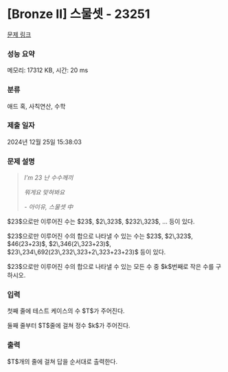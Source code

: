 # [Bronze II] 스물셋 - 23251 

[문제 링크](https://www.acmicpc.net/problem/23251) 

### 성능 요약

메모리: 17312 KB, 시간: 20 ms

### 분류

애드 혹, 사칙연산, 수학

### 제출 일자

2024년 12월 25일 15:38:03

### 문제 설명

<blockquote>
<p><em>I'm 23 난 수수께끼</em></p>

<p><em>뭐게요 맞혀봐요</em></p>

<p><em>- 아이유, 스물셋 中</em></p>
</blockquote>

<p>$23$으로만 이루어진 수는 $23$, $2\,323$, $232\,323$, … 등이 있다. </p>

<p>$23$으로만 이루어진 수의 합으로 나타낼 수 있는 수는 $23$, $2\,323$, $46(23+23)$, $2\,346(2\,323+23)$, $23\,234\,692(23\,232\,323+2\,323+23+23)$ 등이 있다. </p>

<p>$23$으로만 이루어진 수의 합으로 나타낼 수 있는 모든 수 중 $k$번째로 작은 수를 구하시오.</p>

### 입력 

 <p>첫째 줄에 테스트 케이스의 수 $T$가 주어진다.</p>

<p>둘째 줄부터 $T$줄에 걸쳐 정수 $k$가 주어진다.</p>

### 출력 

 <p>$T$개의 줄에 걸쳐 답을 순서대로 출력한다.</p>

